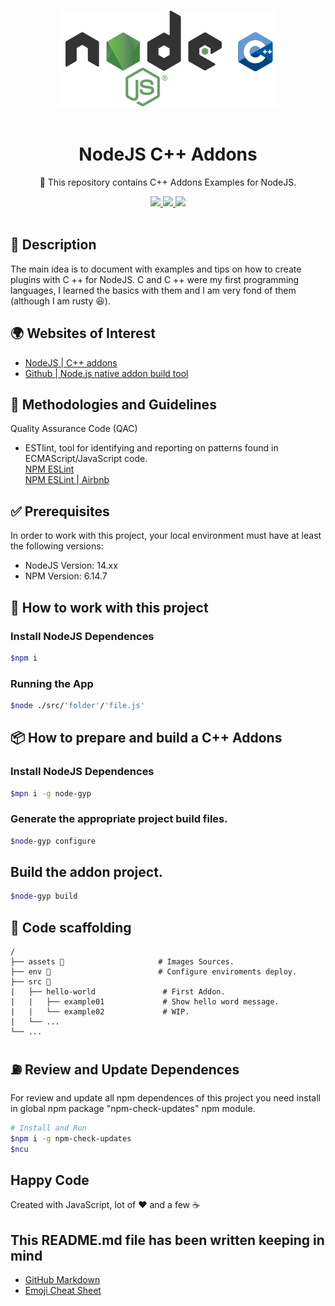 <p align="center">
  <img src="./assets/banner.png" width="350" />
  <br /> <br />
</p>

<h1 align="center">NodeJS C++ Addons</h1>

<p align="center">💪 This repository contains C++ Addons Examples for NodeJS.</p>

<p align="center">
  <a title="MIT License" href="LICENSE.md">
    <img src="https://img.shields.io/github/license/gridsome/gridsome.svg?style=flat-square&label=License&colorB=6cc24a">
  </a>
  <a title="Twitter: JoseJ_PR" href="https://twitter.com/JoseJ_PR">
    <img src="https://img.shields.io/twitter/url?color=1991DA&label=Twitter%20%40JoseJ_PR&logo=twitter&logoColor=FFFFFF&style=flat-square&url=https%3A%2F%2Ftwitter.com%2FJoseJ_PR">
  </a>  
  <a title="Github: Sponsors" href="https://github.com/sponsors/JoseJPR">
    <img src="https://img.shields.io/twitter/url?color=032f62&label=Github%20Sponsors%20%40JoseJPR&logo=github&logoColor=FFFFFF&style=flat-square&url=https%3A%2F%2Fgithub.com%2Fsponsors%2FJoseJPR">
  </a>
  <br />
  <br />
</p>

## 🔖 Description

The main idea is to document with examples and tips on how to create plugins with C ++ for NodeJS. C and C ++ were my first programming languages, I learned the basics with them and I am very fond of them (although I am rusty 😆).

## 🌍 Websites of Interest

- [NodeJS | C++ addons](https://nodejs.org/api/addons.html)
- [Github | Node.js native addon build tool](https://github.com/nodejs/node-gyp)

## 📌 Methodologies and Guidelines

Quality Assurance Code (QAC)

* ESTlint, tool for identifying and reporting on patterns found in ECMAScript/JavaScript code. \
  [NPM ESLint](https://www.npmjs.com/package/eslint) \
  [NPM ESLint | Airbnb](https://www.npmjs.com/package/eslint-config-airbnb)

## ✅ Prerequisites

In order to work with this project, your local environment must have at least the following versions:

* NodeJS Version: 14.xx
* NPM Version: 6.14.7

## 📐 How to work with this project

### Install NodeJS Dependences

```bash
$npm i
```

### Running the App

```bash
$node ./src/'folder'/'file.js'
```

## 📦 How to prepare and build a C++ Addons

### Install NodeJS Dependences

```bash
$mpn i -g node-gyp
```

### Generate the appropriate project build files.
```bash
$node-gyp configure
```

## Build the addon project.
```bash
$node-gyp build
```

## 📂 Code scaffolding

```any
/
├── assets 🌈                     # Images Sources.
├── env 🔌                        # Configure enviroments deploy.
├── src 💯
|   ├── hello-world               # First Addon.
|   |   ├── example01             # Show hello word message.
|   |   └── example02             # WIP.
|   └── ...
└── ...
```

## ⛽️ Review and Update Dependences

For review and update all npm dependences of this project you need install in global npm package "npm-check-updates" npm module.

```bash
# Install and Run
$npm i -g npm-check-updates
$ncu
```

## Happy Code

Created with JavaScript, lot of ❤️ and a few ☕️

## This README.md file has been written keeping in mind

- [GitHub Markdown](https://guides.github.com/features/mastering-markdown/)
- [Emoji Cheat Sheet](https://www.webfx.com/tools/emoji-cheat-sheet/)

